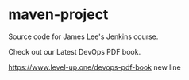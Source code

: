 # maven-project
Source code for James Lee's Jenkins course.

Check out our Latest DevOps PDF book.

https://www.level-up.one/devops-pdf-book
new line
